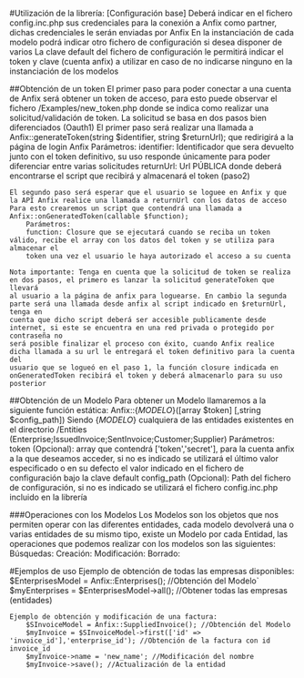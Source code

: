 #Utilización de la librería:
	[Configuración base]
	Deberá indicar en el fichero config.inc.php sus credenciales para la conexión a Anfix como partner, dichas credenciales le serán enviadas por Anfix
	En la instanciación de cada modelo podrá indicar otro fichero de configuración si desea disponer de varios
	La clave default del fichero de configuración le permitirá indicar el token y clave (cuenta anfix) a utilizar en caso de no indicarse ninguno en la
	instanciación de los modelos

##Obtención de un token
	El primer paso para poder conectar a una cuenta de Anfix será obtener un token de acceso, para esto puede observar el fichero /Examples/new_token.php
	donde se indica como realizar una solicitud/validación de token. La solicitud se basa en dos pasos bien diferenciados (Oauth1)
	El primer paso será realizar una llamada a Anfix::generateToken(string $identifier, string $returnUrl); que redirigirá a la página de login Anfix
		Parámetros:
		identifier: Identificador que sera devuelto junto con el token definitivo, su uso responde únicamente para poder diferenciar entre varias solicitudes
		returnUrl: Url PÚBLICA donde deberá encontrarse el script que recibirá y almacenará el token (paso2)

	El segundo paso será esperar que el usuario se loguee en Anfix y que la API Anfix realice una llamada a returnUrl con los datos de acceso
	Para esto crearemos un script que contendrá una llamada a Anfix::onGeneratedToken(callable $function); 
		Parámetros:
		function: Closure que se ejecutará cuando se reciba un token válido, recibe el array con los datos del token y se utiliza para almacenar el 
		token una vez el usuario le haya autorizado el acceso a su cuenta

	Nota importante: Tenga en cuenta que la solicitud de token se realiza en dos pasos, el primero es lanzar la solicitud generateToken que llevará
	al usuario a la página de anfix para loguearse. En cambio la segunda parte será una llamada desde anfix al script indicado en $returnUrl, tenga en
	cuenta que dicho script deberá ser accesible publicamente desde internet, si este se encuentra en una red privada o protegido por contraseña no 
	será posible finalizar el proceso con éxito, cuando Anfix realice dicha llamada a su url le entregará el token definitivo para la cuenta del 
	usuario que se logueó en el paso 1, la función closure indicada en onGeneratedToken recibirá el token y deberá almacenarlo para su uso posterior

##Obtención de un Modelo
	Para obtener un Modelo llamaremos a la siguiente función estática: Anfix::{_MODELO_}([array $token] [,string $config_path])
	Siendo {_MODELO_} cualquiera de las entidades existentes en el directorio /Entities (Enterprise;IssuedInvoice;SentInvoice;Customer;Supplier) 
		Parámetros:
		token (Opcional): array que contendrá ['token','secret'], para la cuenta anfix a la que deseamos acceder, si no es indicado se utilizará el 
			último valor especificado o en su defecto el valor indicado en el fichero de configuración bajo la clave default
		config_path (Opcional): Path del fichero de configuración, si no es indicado se utilizará el fichero config.inc.php incluido en la librería

###Operaciones con los Modelos
	Los Modelos son los objetos que nos permiten operar con las diferentes entidades, cada modelo devolverá una o varias entidades de su mismo
	tipo, existe un Modelo por cada Entidad, las operaciones que podemos realizar con los modelos son las siguientes:
	Búsquedas:
	Creación:
	Modificación:
	Borrado:

#Ejemplos de uso
	Ejemplo de obtención de todas las empresas disponibles:
		$EnterprisesModel = Anfix::Enterprises(); //Obtención del Modelo`
		$myEnterprises = $EnterprisesModel->all(); //Obtener todas las empresas (entidades)

	Ejemplo de obtención y modificación de una factura:
		$SInvoiceModel = Anfix::SuppliedInvoice(); //Obtención del Modelo
		$myInvoice = $SInvoiceModel->first(['id' => 'invoice_id'],'enterprise_id'); //Obtención de la factura con id invoice_id
		$myInvoice->name = 'new_name'; //Modificación del nombre
		$myInvoice->save(); //Actualización de la entidad


